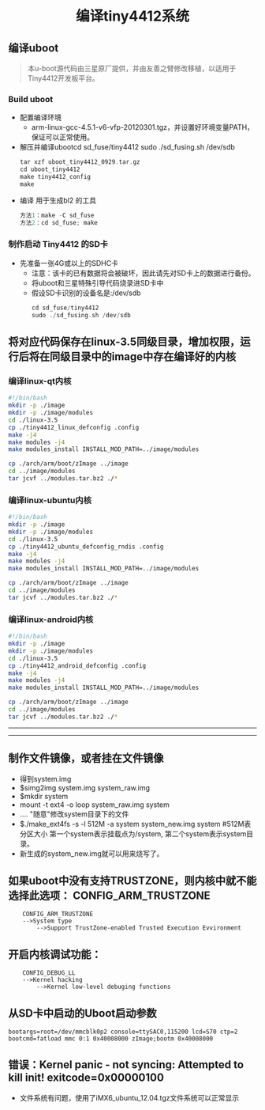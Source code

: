 # <center>编译tiny4412系统</center>

## 编译uboot

>本u-boot源代码由三星原厂提供，并由友善之臂修改移植，以适用于Tiny4412开发板平台。

### Build uboot

* 配置编译环境
  * arm-linux-gcc-4.5.1-v6-vfp-20120301.tgz，并设置好环境变量PATH，保证可以正常使用。
* 解压并编译ubootcd sd_fuse/tiny4412
    sudo ./sd_fusing.sh /dev/sdb
  ```C
  tar xzf uboot_tiny4412_0929.tar.gz
  cd uboot_tiny4412
  make tiny4412_config
  make
  ```
* 编译 用于生成bl2 的工具
  ```C
  方法1：make -C sd_fuse
  方法2：cd sd_fuse; make
  ```

### 制作启动 Tiny4412 的SD卡

* 先准备一张4G或以上的SDHC卡
  * 注意：该卡的已有数据将会被破坏，因此请先对SD卡上的数据进行备份。
  * 将uboot和三星特殊引导代码烧录进SD卡中
  * 假设SD卡识别的设备名是:/dev/sdb
    ```C
    cd sd_fuse/tiny4412
    sudo ./sd_fusing.sh /dev/sdb
    ```

## 将对应代码保存在linux-3.5同级目录，增加权限，运行后将在同级目录中的image中存在编译好的内核

### 编译linux-qt内核

```bash
#!/bin/bash
mkdir -p ./image
mkdir -p ./image/modules
cd ./linux-3.5
cp ./tiny4412_linux_defconfig .config
make -j4
make modules -j4
make modules_install INSTALL_MOD_PATH=../image/modules

cp ./arch/arm/boot/zImage ../image
cd ../image/modules
tar jcvf ../modules.tar.bz2 ./*
```

### 编译linux-ubuntu内核

```bash
#!/bin/bash
mkdir -p ./image
mkdir -p ./image/modules
cd ./linux-3.5
cp ./tiny4412_ubuntu_defconfig_rndis .config
make -j4
make modules -j4
make modules_install INSTALL_MOD_PATH=../image/modules

cp ./arch/arm/boot/zImage ../image
cd ../image/modules
tar jcvf ../modules.tar.bz2 ./*
```

### 编译linux-android内核

```bash
#!/bin/bash
mkdir -p ./image
mkdir -p ./image/modules
cd ./linux-3.5
cp ./tiny4412_android_defconfig .config
make -j4
make modules -j4
make modules_install INSTALL_MOD_PATH=../image/modules

cp ./arch/arm/boot/zImage ../image
cd ../image/modules
tar jcvf ../modules.tar.bz2 ./*
```

**************************************************************************************
**************************************************************************************

## 制作文件镜像，或者挂在文件镜像

* 得到system.img
* $simg2img  system.img  system_raw.img
* $mkdir  system
* mount -t ext4 -o loop system_raw.img system
* .... "随意"修改system目录下的文件
* $./make_ext4fs -s -l 512M -a system system_new.img system    #512M表分区大小 第一个system表示挂载点为/system, 第二个system表示system目录。
* 新生成的system_new.img就可以用来烧写了。

## 如果uboot中没有支持TRUSTZONE，则内核中就不能选择此选项： CONFIG_ARM_TRUSTZONE

```text
    CONFIG_ARM_TRUSTZONE
    -->System type
        -->Support TrustZone-enabled Trusted Execution Evvironment 
```

## 开启内核调试功能：

```text
    CONFIG_DEBUG_LL
    -->Kernel hacking 
        -->Kernel low-level debuging functions
```

## 从SD卡中启动的Uboot启动参数

```text
bootargs=root=/dev/mmcblk0p2 console=ttySAC0,115200 lcd=S70 ctp=2
bootcmd=fatload mmc 0:1 0x40008000 zImage;bootm 0x40008000
```

## 错误：Kernel panic - not syncing: Attempted to kill init! exitcode=0x00000100

* 文件系统有问题，使用了iMX6_ubuntu_12.04.tgz文件系统可以正常显示
